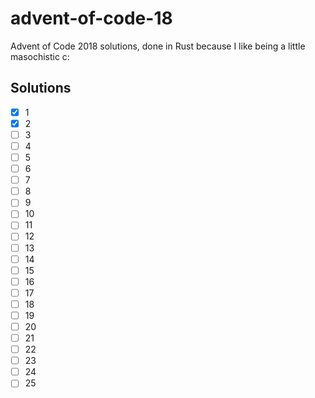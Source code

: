 # advent-of-code-18
Advent of Code 2018 solutions, done in Rust because I like being a little masochistic c:

## Solutions
- [x]  1
- [x]  2
- [ ]  3
- [ ]  4
- [ ]  5
- [ ]  6
- [ ]  7
- [ ]  8
- [ ]  9
- [ ] 10
- [ ] 11
- [ ] 12
- [ ] 13
- [ ] 14
- [ ] 15
- [ ] 16
- [ ] 17
- [ ] 18
- [ ] 19
- [ ] 20
- [ ] 21
- [ ] 22
- [ ] 23
- [ ] 24
- [ ] 25
